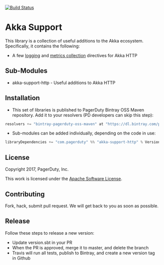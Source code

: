 [![Build Status](https://travis-ci.org/PagerDuty/scala-akka-support.svg?branch=master)](https://travis-ci.org/PagerDuty/scala-akka-support)

# Akka Support

This library is a collection of useful additions to the Akka ecosystem. Specifically, it contains the following:

 - A few [logging](http/src/main/scala/com/pagerduty/akka/http/support/LoggingDirectives.scala) and [metrics collection](http/src/main/scala/com/pagerduty/akka/http/support/MetricsDirectives.scala) directives for Akka HTTP

## Sub-Modules

- akka-support-http - Useful additions to Akka HTTP

## Installation

- This set of libraries is published to PagerDuty Bintray OSS Maven repository. Add it to your resolvers (PD developers can skip this step):

```scala
resolvers += "bintray-pagerduty-oss-maven" at "https://dl.bintray.com/pagerduty/oss-maven"
```

- Sub-modules can be added individually, depending on the code in use:

```scala
libraryDependencies += "com.pagerduty" %% "akka-support-http" % VersionString
```

## License

Copyright 2017, PagerDuty, Inc.

This work is licensed under the [Apache Software License](https://www.apache.org/licenses/LICENSE-2.0).

## Contributing

Fork, hack, submit pull request. We will get back to you as soon as possible.

## Release

Follow these steps to release a new version:
- Update version.sbt in your PR
- When the PR is approved, merge it to master, and delete the branch
- Travis will run all tests, publish to Bintray, and create a new version tag in Github
